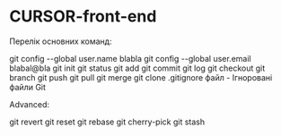 # CURSOR-front-end
Перелік основних команд: 

git config --global user.name blabla
git config --global user.email blabal@bla
git init
git status
git add
git commit
git log
git checkout
git branch
git push
git pull
git merge
git clone
.gitignore файл - Ігноровані файли Git

Advanced:

git revert
git reset
git rebase
git cherry-pick
git stash
